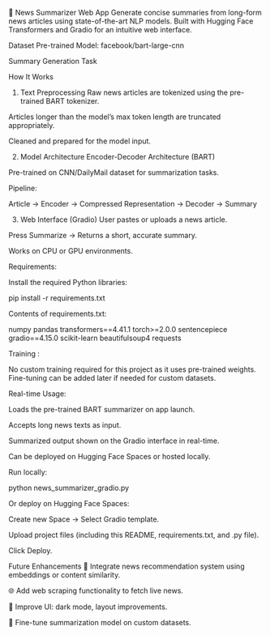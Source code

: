 📰 News Summarizer Web App
Generate concise summaries from long-form news articles using state-of-the-art NLP models.
Built with Hugging Face Transformers and Gradio for an intuitive web interface.

Dataset
Pre-trained Model: facebook/bart-large-cnn

Summary Generation Task

How It Works
1. Text Preprocessing
Raw news articles are tokenized using the pre-trained BART tokenizer.

Articles longer than the model’s max token length are truncated appropriately.

Cleaned and prepared for the model input.

2. Model Architecture
Encoder-Decoder Architecture (BART)

Pre-trained on CNN/DailyMail dataset for summarization tasks.

Pipeline:

Article → Encoder → Compressed Representation → Decoder → Summary

3. Web Interface (Gradio)
User pastes or uploads a news article.

Press Summarize → Returns a short, accurate summary.

Works on CPU or GPU environments.

Requirements:

Install the required Python libraries:

pip install -r requirements.txt

Contents of requirements.txt:

numpy
pandas
transformers==4.41.1
torch>=2.0.0
sentencepiece
gradio==4.15.0
scikit-learn
beautifulsoup4
requests

Training :

No custom training required for this project as it uses pre-trained weights.
Fine-tuning can be added later if needed for custom datasets.

Real-time Usage:

Loads the pre-trained BART summarizer on app launch.

Accepts long news texts as input.

Summarized output shown on the Gradio interface in real-time.


Can be deployed on Hugging Face Spaces or hosted locally.

Run locally:

python news_summarizer_gradio.py

Or deploy on Hugging Face Spaces:

Create new Space → Select Gradio template.

Upload project files (including this README, requirements.txt, and .py file).

Click Deploy.

Future Enhancements
🔖 Integrate news recommendation system using embeddings or content similarity.

🌐 Add web scraping functionality to fetch live news.

🎨 Improve UI: dark mode, layout improvements.

🧠 Fine-tune summarization model on custom datasets.


